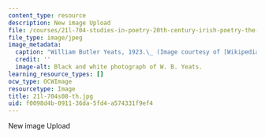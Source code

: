 ```yaml
---
content_type: resource
description: New image Upload
file: /courses/21l-704-studies-in-poetry-20th-century-irish-poetry-the-shadow-of-w-b-yeats-spring-2008/f0098d4b091136da5fd4a574331f9ef4_21l-704s08-th.jpg
file_type: image/jpeg
image_metadata:
  caption: "William Butler Yeats, 1923.\_ (Image courtesy of [Wikipedia](http://www.wikipedia.org/).)"
  credit: ''
  image-alt: Black and white photograph of W. B. Yeats.
learning_resource_types: []
ocw_type: OCWImage
resourcetype: Image
title: 21l-704s08-th.jpg
uid: f0098d4b-0911-36da-5fd4-a574331f9ef4
---
```

New image Upload


